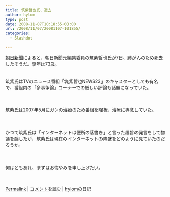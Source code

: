 ```yaml
---
title: 筑紫哲也氏、逝去
author: hylom
type: post
date: 2008-11-07T10:18:55+00:00
url: /2008/11/07/20081107-101855/
categories:
  - Slashdot

---
```

 [朝日新聞][1]によると、朝日新聞元編集委員の筑紫哲也氏が7日、肺がんのため死去したそうだ。享年は73歳。  
</br>   
筑紫氏はTVのニュース番組「筑紫哲也NEWS23」のキャスターとしても有名で、番組内の「多事争論」コーナーでの厳しい評論も話題になっていた。</br>  
</br>   
筑紫氏は2007年5月にガンの治療のため番組を降板、治療に専念していた。</br>  
</br>   
かつて筑紫氏は「インターネットは便所の落書き」と言った趣旨の発言をして物議を醸したが、筑紫氏は現在のインターネットの隆盛をどのように見ていたのだろうか。</br>  
</br>   
何はともあれ、まずはお悔やみを申し上げたい。</br>  
</br> 

   [Permalink][2] |    [コメントを読む][3] |    [hylomの日記][4] 

</br>

 [1]: http://www.asahi.com/obituaries/update/1107/TKY200811070335.html
 [2]: http://slashdot.jp/~hylom/journal/457721
 [3]: http://slashdot.jp/~hylom/journal/457721#acomments
 [4]: http://slashdot.jp/~hylom/journal/
